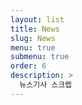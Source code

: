 ```yaml
---
layout: list
title: News
slug: News
menu: true
submenu: true
order: 6
description: >
  뉴스기사 스크랩
---
```

